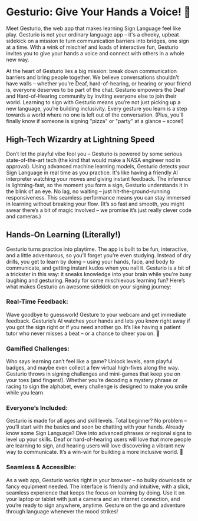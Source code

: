 # Gesturio: Give Your Hands a Voice! 🎉
Meet Gesturio, the web app that makes learning Sign Language feel like play. Gesturio is not your ordinary language app – it's a cheeky, upbeat sidekick on a mission to turn communication barriers into bridges, one sign at a time. With a wink of mischief and loads of interactive fun, Gesturio invites you to give your hands a voice and connect with others in a whole new way.

At the heart of Gesturio lies a big mission: break down communication barriers and bring people together. We believe conversations shouldn't have walls – whether you're Deaf, hard-of-hearing, or hearing or your friend is, everyone deserves to be part of the chat. Gesturio empowers the Deaf and Hard-of-Hearing community by inviting everyone else to join their world. Learning to sign with Gesturio means you’re not just picking up a new language, you’re building inclusivity. Every gesture you learn is a step towards a world where no one is left out of the conversation. (Plus, you'll finally know if someone is signing "pizza" or "party" at a glance – score!)

## High-Tech Wizardry at Lightning Speed

Don’t let the playful vibe fool you – Gesturio is powered by some serious state-of-the-art tech (the kind that would make a NASA engineer nod in approval). Using advanced machine learning models, Gesturio detects your Sign Language in real time as you practice. It's like having a friendly AI interpreter watching your moves and giving instant feedback. The inference is lightning-fast, so the moment you form a sign, Gesturio understands it in the blink of an eye. No lag, no waiting – just hit-the-ground-running responsiveness. This seamless performance means you can stay immersed in learning without breaking your flow. (It’s so fast and smooth, you might swear there’s a bit of magic involved – we promise it’s just really clever code and cameras.)

## Hands-On Learning (Literally!) 

Gesturio turns practice into playtime. The app is built to be fun, interactive, and a little adventurous, so you’ll forget you’re even studying. Instead of dry drills, you get to learn by doing – using your hands, face, and body to communicate, and getting instant kudos when you nail it. Gesturio is a bit of a trickster in this way: it sneaks knowledge into your brain while you're busy laughing and gesturing. Ready for some mischievous learning fun? Here’s what makes Gesturio an awesome sidekick on your signing journey:

### Real-Time Feedback: 
Wave goodbye to guesswork! Gesture to your webcam and get immediate feedback. Gesturio’s AI watches your hands and lets you know right away if you got the sign right or if you need another go. It’s like having a patient tutor who never misses a beat – or a chance to cheer you on. 🎉

### Gamified Challenges: 
Who says learning can’t feel like a game? Unlock levels, earn playful badges, and maybe even collect a few virtual high-fives along the way. Gesturio throws in signing challenges and mini-games that keep you on your toes (and fingers!). Whether you’re decoding a mystery phrase or racing to sign the alphabet, every challenge is designed to make you smile while you learn. 

### Everyone’s Included: 
Gesturio is made for all ages and skill levels. Total beginner? No problem – you’ll start with the basics and soon be chatting with your hands. Already know some Sign Language? Dive into advanced phrases or regional signs to level up your skills. Deaf or hard-of-hearing users will love that more people are learning to sign, and hearing users will love discovering a vibrant new way to communicate. It’s a win-win for building a more inclusive world. 🌈

### Seamless & Accessible: 
As a web app, Gesturio works right in your browser – no bulky downloads or fancy equipment needed. The interface is friendly and intuitive, with a slick, seamless experience that keeps the focus on learning by doing. Use it on your laptop or tablet with just a camera and an internet connection, and you’re ready to sign anywhere, anytime. Gesture on the go and adventure through language whenever the mood strikes!
